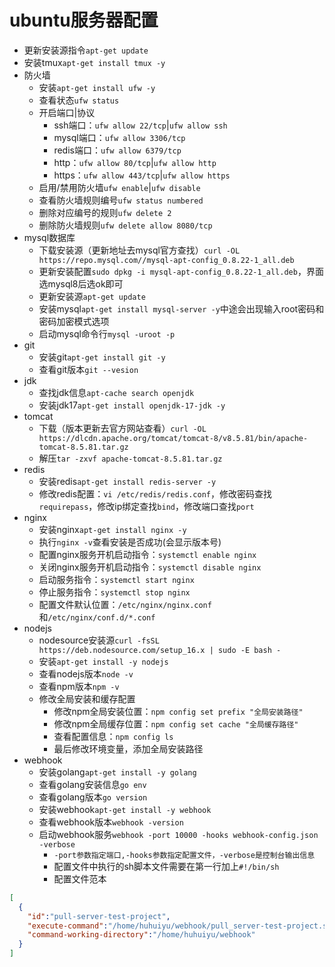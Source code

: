 # ubuntu服务器配置

- 更新安装源指令`apt-get update`
- 安装tmux`apt-get install tmux -y`
- 防火墙
  - 安装`apt-get install ufw -y`
  - 查看状态`ufw status`
  - 开启端口|协议
    - ssh端口：`ufw allow 22/tcp`|`ufw allow ssh`
    - mysql端口：`ufw allow 3306/tcp`
    - redis端口：`ufw allow 6379/tcp`
    - http：`ufw allow 80/tcp`|`ufw allow http`
    - https：`ufw allow 443/tcp`|`ufw allow https`
  - 启用/禁用防火墙`ufw enable`|`ufw disable`
  - 查看防火墙规则编号`ufw status numbered`
  - 删除对应编号的规则`ufw delete 2`
  - 删除防火墙规则`ufw delete allow 8080/tcp`
- mysql数据库
  - 下载安装源（更新地址去mysql官方查找）`curl -OL  https://repo.mysql.com//mysql-apt-config_0.8.22-1_all.deb`
  - 更新安装配置`sudo dpkg -i mysql-apt-config_0.8.22-1_all.deb`，界面选mysql8后选ok即可
  - 更新安装源`apt-get update`
  - 安装mysql`apt-get install mysql-server -y`中途会出现输入root密码和密码加密模式选项
  - 启动mysql命令行`mysql -uroot -p`
- git
  - 安装git`apt-get install git -y`
  - 查看git版本`git --vesion`
- jdk
  - 查找jdk信息`apt-cache search openjdk`
  - 安装jdk17`apt-get install openjdk-17-jdk -y`
- tomcat
  - 下载（版本更新去官方网站查看）`curl -OL https://dlcdn.apache.org/tomcat/tomcat-8/v8.5.81/bin/apache-tomcat-8.5.81.tar.gz`
  - 解压`tar -zxvf apache-tomcat-8.5.81.tar.gz`
- redis
  - 安装redis`apt-get install redis-server -y`
  - 修改redis配置：`vi /etc/redis/redis.conf`，修改密码查找`requirepass`，修改ip绑定查找`bind`，修改端口查找`port`
- nginx
  - 安装nginx`apt-get install nginx -y`
  - 执行`nginx -v`查看安装是否成功(会显示版本号)
  - 配置nginx服务开机启动指令：`systemctl enable nginx`
  - 关闭nginx服务开机启动指令：`systemctl disable nginx`
  - 启动服务指令：`systemctl start nginx`
  - 停止服务指令：`systemctl stop nginx`
  - 配置文件默认位置：`/etc/nginx/nginx.conf`和`/etc/nginx/conf.d/*.conf`
- nodejs
  - nodesource安装源`curl -fsSL https://deb.nodesource.com/setup_16.x | sudo -E bash -`
  - 安装`apt-get install -y nodejs`
  - 查看nodejs版本`node -v`
  - 查看npm版本`npm -v`
  - 修改全局安装和缓存配置
    - 修改npm全局安装位置：`npm config set prefix "全局安装路径"`
    - 修改npm全局缓存位置：`npm config set cache "全局缓存路径"`
    - 查看配置信息：`npm config ls`
    - 最后修改环境变量，添加全局安装路径
- webhook
  - 安装golang`apt-get install -y golang`
  - 查看golang安装信息`go env`
  - 查看golang版本`go version`
  - 安装webhook`apt-get install -y webhook`
  - 查看webhook版本`webhook -version`
  - 启动webhook服务`webhook -port 10000 -hooks webhook-config.json -verbose`
    - `-port参数指定端口,-hooks参数指定配置文件，-verbose是控制台输出信息`
    - 配置文件中执行的sh脚本文件需要在第一行加上`#!/bin/sh`
    - 配置文件范本

```json
[
  {
    "id":"pull-server-test-project",
    "execute-command":"/home/huhuiyu/webhook/pull_server-test-project.sh",
    "command-working-directory":"/home/huhuiyu/webhook"
  }
]
```
